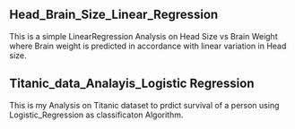 ## Head_Brain_Size_Linear_Regression
This is a simple LinearRegression Analysis on Head Size vs Brain Weight where Brain weight is predicted in accordance with linear variation in Head size.

## Titanic_data_Analayis_Logistic Regression
This is my Analysis on Titanic dataset to prdict survival of a person using  Logistic_Regression as classificaton Algorithm.

